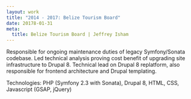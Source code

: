 ```yaml
---
layout: work
title: "2014 - 2017: Belize Tourism Board"
date: 20178-01-31
meta:
  title: Belize Tourism Board | Jeffrey Isham
---
```


<p>Responsible for ongoing maintenance duties of legacy Symfony/Sonata codebase. Led technical analysis proving cost benefit of upgrading site infrastructure to Drupal 8. Technical lead on Drupal 8 replatform, also responsible for frontend architecture and Drupal templating.</p>
<p>Technologies: PHP (Symfony 2.3 with Sonata), Drupal 8, HTML, CSS, Javascript (GSAP, jQuery)</p>
